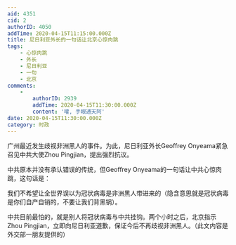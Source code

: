 ```yaml
---
aid: 4351
cid: 2
authorID: 4050
addTime: 2020-04-15T11:15:00.000Z
title: 尼日利亚外长的一句话让北京心惊肉跳
tags:
    - 心惊肉跳
    - 外长
    - 尼日利亚
    - 一句
    - 北京
comments:
    -
        authorID: 2939
        addTime: 2020-04-15T11:30:00.000Z
        content: '嚯, 手眼通天阿'
date: 2020-04-15T11:30:00.000Z
category: 时政
---
```


广州最近发生歧视非洲黑人的事件。为此，尼日利亚外长Geoffrey Onyeama紧急召见中共大使Zhou Pingjian，提出强烈抗议。

中共原本并没有承认错误的传统，但Geoffrey Onyeama的一句话让中共心惊肉跳，这句话是：

我们不希望让全世界误以为冠状病毒是非洲黑人带进来的（隐含意思就是冠状病毒是你们自产自销的，不要让我们背黑锅）。

中共目前最怕的，就是别人将冠状病毒与中共挂钩。两个小时之后，北京指示Zhou Pingjian，立即向尼日利亚道歉，保证今后不再歧视非洲黑人。（此文内容是外交部一朋友提供的）
